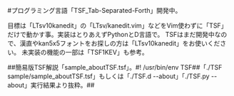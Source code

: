 #プログラミング言語「TSF_Tab-Separated-Forth」開発中。

目標は「LTsv10kanedit」の「LTsv/kanedit.vim」などをVim使わずに「TSF」だけで動かす事。実装はとりあえずPythonとD言語で。
TSFはまだ開発中なので、漢直やkan5x5フォントをお探しの方は「LTsv10kanedit」をお使いください。
未実装の機能の一部は「TSF1KEV」も参考。

##簡易版TSF解説「sample_aboutTSF.tsf」。#! /usr/bin/env TSF##「./TSF sample/sample_aboutTSF.tsf」もしくは「./TSF.d --about」「./TSF.py --about」実行結果より抜粋。##
